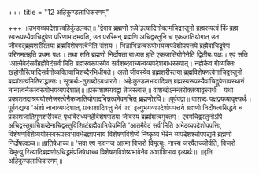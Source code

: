 +++
title = "12 अहिकुण्डलाधिकरणम्"

+++
॥उभयव्यपदेशात्त्वहिकुंडलवत्॥ 'द्वेवाव ब्रह्मणो रूपे'इत्यादिनोक्तमचिद्वस्तुनो ब्रह्मरूपत्वं किं ब्रह्म स्वरूपस्यैवाचिद्रूपेण परिणामाद्भवति, उत परस्मिन् ब्रह्मणि अचिद्वस्तुनि च एकजातियोगात् उत जीववद्ब्रह्मशरीरतया ब्रह्मविशेषणत्वेनेति संशयः। भिन्नाभिन्नत्वरूपोभयव्यपदेशोपपत्तये ब्रह्मैवाचिद्रूपेण परिणमतइति प्रथमः पक्षः। तथा सति ब्रह्मणो निर्दोषता बाध्यत इति एकजातियोगेनेति द्वितीयः पक्षः। एवं सति 'आत्मैवेदंसर्वंब्रह्मैवेदंसर्व'मिति ब्रह्मस्वरूपस्यैव सर्वशब्दवाच्यत्वव्यपदेशबाधस्स्यात्। नह्येकैव गोव्यक्तिः खंहोगौरित्यादिसर्वगोव्यक्तिवाचिशब्दैरभिधीयते। अतो जीवस्येव ब्रह्मशरीरतया ब्रह्मविशेषणत्वेनाचिद्वस्तुनो ब्रह्मांशत्वमितिराद्धान्तः। सूत्रार्थः-तुशब्दोऽवधारणे। अहेःकुण्डलभावादिवत् ब्रह्मस्वरूपस्यैवाचिद्रूपेणावस्थानं नानात्वनैकत्वरूपोभयव्यपदेशात्॥॥प्रकाशाश्रयवद्वा तेजस्त्वात्॥ वाशब्दोऽनन्तरोक्तव्यावृत्त्यर्थः। यथा प्रकाशतदाश्रययोस्तेजस्त्वेनैकजातियोगादभिन्नत्वमेवमचित् ब्रह्मणोरपि॥॥पूर्ववद्वा॥ वाशब्दः पक्षद्वयव्यावृत्त्यर्थः। पूर्ववद्यथा 'अंशो नानाव्यपदेशात्, प्रकाशादिवत्तु नैवं पर' इत्युभयव्यपदेशोपपत्तये ब्रह्मणो निर्दोषत्वसिद्धये च प्रकाशजातिगुणशरीरवत् पृथक्सिध्यनर्हविशेषणतया जीवस्य ब्रह्मांशत्वमुक्तम्। एवमचिद्वस्तुनोऽपि अचिद्वस्तुवाचिशब्देनाचिद्वस्तुविशिष्टंब्रह्मैवाभिधेयमिति 'आतमैवेदं सर्व'मिति अभेदव्यपदेशोपपत्तिः, विशेषणविशेष्ययोस्स्वरूपस्वभावभेदज्ञापनाय विशेषणविशेष्ये निष्कृष्य भेदेन व्यपदेशश्चोपपद्यते ब्रह्मणो निर्दोषत्व़ञ्च॥॥प्रतिषेधाच्च॥ 'सवा एष महानज आत्मा विजरो विमृत्युः, नास्य जरयैतज्जीर्यति, विजरो विमृत्यु'रित्यादिब्रह्मणोऽचिद्धर्मप्रतिषेधाच्च विशेषणविशेष्यभावेनैव अंशांशिभाव इत्यर्थः॥ ॥इति अहिकुण़्डलाधिकरणम्॥